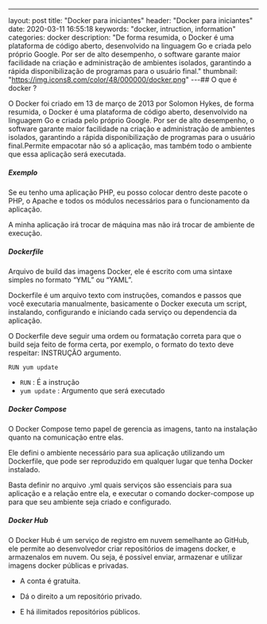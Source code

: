 ---
layout: post
title: "Docker para iniciantes"
header: "Docker para iniciantes"
date: 2020-03-11 16:55:18
keywords: "docker, intruction, information"
categories: docker
description: "De forma resumida, o Docker é uma plataforma de código aberto, desenvolvido na linguagem Go e criada pelo próprio Google. Por ser de alto desempenho, o software garante maior facilidade na criação e administração de ambientes isolados, garantindo a rápida disponibilização de programas para o usuário final."
thumbnail: "https://img.icons8.com/color/48/000000/docker.png"
---## O que é docker ?

O Docker foi criado em 13 de março de 2013 por Solomon Hykes, de forma resumida, o Docker é uma plataforma de código aberto, desenvolvido na linguagem Go e criada pelo próprio Google. Por ser de alto desempenho, o software garante maior facilidade na criação e administração de ambientes isolados, garantindo a rápida disponibilização de programas para o usuário final.Permite empacotar não só a aplicação, mas também todo o ambiente que essa aplicação será executada.

##### Exemplo

Se eu tenho uma aplicação PHP, eu posso colocar
dentro deste pacote o PHP, o Apache e
todos os módulos necessários para o funcionamento
da aplicação.

A minha aplicação irá trocar de máquina mas não irá
trocar de ambiente de execução.

##### Dockerfile

Arquivo de build das imagens Docker, ele é escrito com uma
sintaxe simples no formato “YML” ou “YAML”.

Dockerfile é um arquivo texto com instruções, comandos e
passos que você executaria manualmente, basicamente o
Docker executa um script, instalando, configurando e iniciando cada serviço ou dependencia da aplicação.

O Dockerfile deve seguir uma ordem ou formatação correta
para que o build seja feito de forma certa, por exemplo, o
formato do texto deve respeitar: INSTRUÇÃO argumento.

```
RUN yum update
```

- `RUN` : É a instrução
- `yum update` : Argumento que será executado

##### Docker Compose

O Docker Compose temo papel de gerencia as imagens, tanto na instalação quanto na
comunicação entre elas.

Ele defini o ambiente necessário para sua aplicação utilizando
um Dockerfile, que pode ser reproduzido em qualquer lugar
que tenha Docker instalado.

Basta definir no arquivo .yml quais serviços são essenciais para sua
aplicação e a relação entre ela, e executar o comando docker-compose up para que seu
ambiente seja criado e configurado.

##### Docker Hub

O Docker Hub é um serviço de registro em nuvem semelhante ao GitHub, ele permite
ao desenvolvedor criar repositórios de imagens docker, e armazenalos em nuvem.
Ou seja, é possível enviar, armazenar e utilizar imagens docker públicas e privadas.

- A conta é gratuita.

- Dá o direito a um repositório privado.

- E há ilimitados repositórios públicos.
